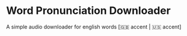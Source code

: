 # Word Pronunciation Downloader

A simple audio downloader for english words [🇬🇧 accent | 🇺🇸 accent]
